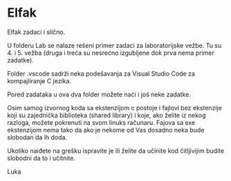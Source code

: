 # Elfak
Elfak zadaci i slično.

U folderu Lab se nalaze rešeni primer zadaci za laboratorijske vežbe. Tu su 4. i 5. vežba (druga i treća su nesrećno izgubljene dok prva nema primer zadatke).

Folder .vscode sadrži neka podešavanja za Visual Studio Code za kompajliranje C jezika.

Pored zadataka u ova dva folder možete naći i još neke zadatke.

Osim samog izvornog koda sa ekstenzijom c postoje i fajlovi bez ekstenzije koji su zajednička biblioteka (shared library) i koje, ako želite iz nekog razloga, možete pokrenuti na svom linuks računaru. Fajova sa exe ekstenzijom nema tako da ako je nekome od Vas dosadno neka bude slobodan da ih doda.

Ukoliko naiđete na grešku ispravite je ili želite da učinite kod čitljivijim budite slobodni da to i učitnite.

Luka
